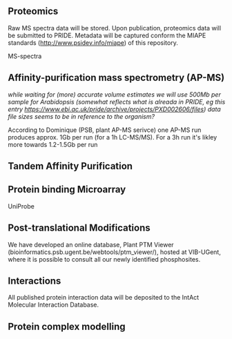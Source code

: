 ## Proteomics

Raw MS spectra data will be stored. Upon publication, proteomics data will be submitted to PRIDE. Metadata will be captured conform the MIAPE standards (http://www.psidev.info/miape) of this repository.

MS-spectra

## Affinity-purification mass spectrometry (AP-MS) 

_while waiting for (more) accurate volume estimates we will use 500Mb per sample for Arabidopsis
(somewhat reflects what is alreada in PRIDE, eg this entry https://www.ebi.ac.uk/pride/archive/projects/PXD002606/files)
data file sizes seems to be in reference to the organism?_

According to Dominique (PSB, plant AP-MS serivce) one AP-MS run produces approx. 1Gb per run (for a 1h LC-MS/MS). For a 3h run it's likley more towards 1.2-1.5Gb per run

## Tandem Affinity Purification

## Protein binding Microarray

UniProbe

## Post-translational Modifications

We have developed an online database, Plant PTM Viewer (bioinformatics.psb.ugent.be/webtools/ptm_viewer/), hosted at VIB-UGent, where it is possible to consult all our newly identified phosphosites.

## Interactions

All published protein interaction data will be deposited to the IntAct Molecular Interaction Database.

## Protein complex modelling
